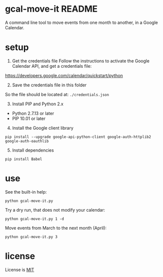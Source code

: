 # gcal-move-it README

A command line tool to move events from one month to another, in a Google Calendar.

# setup

1. Get the credentials file
   Follow the instructions to activate the Google Calendar API, and get a credentials file:

https://developers.google.com/calendar/quickstart/python

2. Save the credentials file in this folder

So the file should be located at: `./credentials.json`

3. Install PIP and Python 2.x

- Python 2.7.13 or later
- PIP 10.01 or later

4. Install the Google client library

```
pip install --upgrade google-api-python-client google-auth-httplib2 google-auth-oauthlib
```

5. Install dependencies

```
pip install Babel
```

# use

See the built-in help:

```
python gcal-move-it.py
```

Try a dry run, that does not modify your calendar:

```
python gcal-move-it.py 1 -d
```

Move events from March to the next month (April):

```
python gcal-move-it.py 3
```

# license

License is [MIT](./LICENSE)
